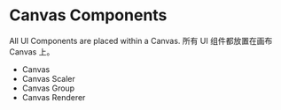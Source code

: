 # Canvas Components

All UI Components are placed within a Canvas.
所有 UI 组件都放置在画布 Canvas 上。

* Canvas
* Canvas Scaler
* Canvas Group
* Canvas Renderer
